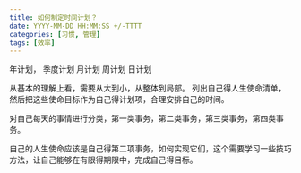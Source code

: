 ```yaml
---
title: 如何制定时间计划？
date: YYYY-MM-DD HH:MM:SS +/-TTTT
categories: [习惯, 管理]
tags: [效率]
---
```


年计划，
季度计划
月计划
周计划
日计划

从基本的理解上看，需要从大到小，从整体到局部。
列出自己得人生使命清单，然后把这些使命目标作为自己得计划项，合理安排自己的时间。

对自己每天的事情进行分类，第一类事务，第二类事务，第三类事务，第四类事务。

自己的人生使命应该是自己得第二项事务，如何实现它们，这个需要学习一些技巧方法，让自己能够在有限得期限中，完成自己得目标。

